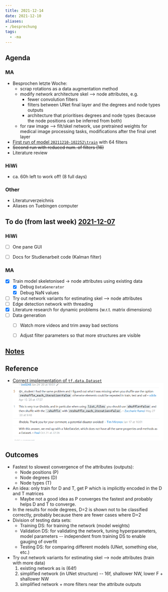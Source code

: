 ```yaml
---
title: 2021-12-14
date: 2021-12-10
aliases:
- /besprechung
tags:
  - -ma
---
```


## Agenda
### MA
* Besprochen letzte Woche:
	* scrap rotations as a data augmentation method
	* modify network architecture skel --> node attributes, e.g.
		* fewer convolution filters
		* filters between UNet final layer and the degrees and node types outputs
		* architecture that prioritises degrees and node types (because the node positions can be inferred from both)
	* for raw image --> filt/skel network, use pretrained weights for medical image processing tasks, modifications after the final unet layer
* [First run of model `20211210-102252\train`](unlisted/minutes/2021-12/2021-12-14-node-detection-model-first-run.md) with 64 filters
* ~~Second run with reduced num. of filters (16)~~
* Literature review

### HiWi
* ca. 60h left to work off! (8 full days)

### Other
* Literaturverzeichnis
* Aliases on Tuebingen computer



## To do (from last week) [2021-12-07](unlisted/minutes/2021-12/2021-12-07.md)
### HiWi
* [ ] One pane GUI
* [ ] Docs for Studienarbeit code (Kalman filter)  


### MA
* [x] Train model skeletonised -> node attributes using existing data
	* [x] Debug `DataGenerator`
	* [x] Debug NaN values
* [ ] Try out network variants for estimating skel --> node attributes
* [ ] Edge detection network with threading  
* [x] Literature research for dynamic problems (w.r.t. matrix dimensions)
* [ ] Data generation
	* [ ] Watch more videos and trim away bad sections
	* [ ] Adjust filter parameters so that more structures are visible


## [Notes](unlisted/minutes/2021-12/2021-12-14-notes.md)


## Reference
* [Correct implementation of `tf.data.Dataset`](https://stackoverflow.com/questions/48213766/split-a-dataset-created-by-tensorflow-dataset-api-in-to-train-and-test)  
	![](unlisted/_img/notes-tf-dataset.png)
	
## Outcomes
* Fastest to slowest convergence of the attributes (outputs):
	* Node positions (P)
	* Node degrees (D)
	* Node types (T)
* An idea: only train for D and T, get P which is implicitly encoded in the D and T matrices
	* Maybe not a good idea as P converges the fastest and probably helps D and T to converge.
* In the results for node degrees, D=2 is shown not to be classified correctly, probably because there are fewer cases where D=2
* Division of testing data sets:
	* Training DS: for training the network (model weights)
	* Validation DS: for validating the network, tuning hyperparameters, model parameters -- independent from training DS to enable gauging of overfit
	* Testing DS: for comparing different models (UNet, something else, etc.)
* Try out network variants for estimating skel --> node attributes (train with more data)
	1.  existing network as is (64f)
	2.  simplified network (in UNet structure) -- 16f, shallower NW, lower F + shallower NW
	3.  simplified network + more filters near the attribute outputs